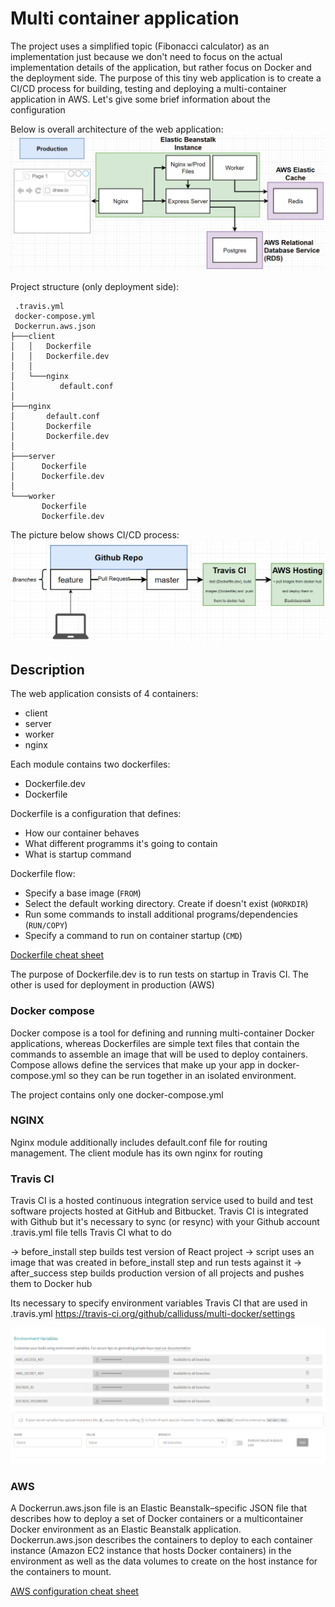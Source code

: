 
# Multi container application

The project uses a simplified topic (Fibonacci calculator) as an implementation just because we don't need to focus on the actual implementation details of the application, but rather focus on Docker and the deployment side. The purpose of this tiny web application is to create a CI/CD process for building, testing and deploying a multi-container application in AWS.
Let's give some brief information about the configuration

Below is overall architecture of the web application:
![Architecture](https://github.com/calliduss/multi-docker/blob/master/figures/Prod.PNG)


Project structure (only deployment side): 

```
 .travis.yml 
 docker-compose.yml  
 Dockerrun.aws.json 
├───client 
│   │   Dockerfile 
│   │   Dockerfile.dev 
│   │
│   └───nginx 
│          default.conf 
│
├───nginx 
│       default.conf 
│       Dockerfile 
│       Dockerfile.dev 
│
├───server 
│      Dockerfile 
│      Dockerfile.dev 
│
└───worker 
       Dockerfile 
       Dockerfile.dev 
```


The picture below shows CI/CD process:
![Architecture](https://github.com/calliduss/multi-docker/blob/master/figures/cicd.PNG)


## Description

The web application consists of 4 containers:

- client
- server
- worker
- nginx

Each module contains two dockerfiles:

* Dockerfile.dev
* Dockerfile

Dockerfile is a configuration that defines:
* How our container behaves
* What different programms it's going to contain
* What is startup command

Dockerfile flow: 
* Specify a base image (`FROM`)
* Select the default working directory. Create if doesn't exist (`WORKDIR`)
* Run some commands to install additional programs/dependencies (`RUN/COPY`)
* Specify a command to run on container startup (`CMD`)

[Dockerfile cheat sheet](https://design.jboss.org/redhatdeveloper/marketing/docker_cheatsheet/cheatsheet/images/docker_cheatsheet_r3v2.pdf)

The purpose of Dockerfile.dev is to run tests on startup in Travis CI. The other is used for deployment in production (AWS)

### Docker compose

Docker compose is a tool for defining and running multi-container Docker applications, whereas Dockerfiles are simple text files that contain the commands to assemble an image that will be used to deploy containers. Compose allows define the services that make up your app in docker-compose.yml so they can be run together in an isolated environment.

The project contains only one docker-compose.yml

### NGINX

Nginx module additionally includes default.conf file for routing management. 
The client module has its own nginx for routing


### Travis CI

Travis CI is a hosted continuous integration service used to build and test software projects hosted at GitHub and Bitbucket.
Travis CI is integrated with Github but it's necessary to sync (or resync) with your Github account
.travis.yml file tells Travis CI what to do

-> before_install step builds test version of React project 
-> script uses an image that was created in before_install step and run tests against it 
-> after_success step builds production version of all projects and pushes them to Docker hub 

Its necessary to specify environment variables Travis CI that are used in .travis.yml
https://travis-ci.org/github/calliduss/multi-docker/settings

![Architecture](https://github.com/calliduss/multi-docker/blob/master/figures/env_vars.PNG)


### AWS

A Dockerrun.aws.json file is an Elastic Beanstalk–specific JSON file that describes how to deploy a set of Docker containers or a multicontainer Docker environment as an Elastic Beanstalk application. Dockerrun.aws.json describes the containers to deploy to each container instance (Amazon EC2 instance that hosts Docker containers) in the environment as well as the data volumes to create on the host instance for the containers to mount.

[AWS configuration cheat sheet](?)
